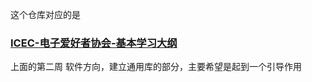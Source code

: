 这个仓库对应的是

### [ICEC-电子爱好者协会-基本学习大纲](https://blog.csdn.net/zhong1213/article/details/112770075)

上面的第二周 软件方向，建立通用库的部分，主要希望是起到一个引导作用
